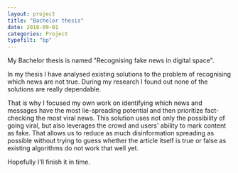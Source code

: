 ```yaml
---
layout: project
title: "Bachelor thesis"
date: 2018-09-01
categories: Project
typefilt: "bp"
---
```

My Bachelor thesis is named "Recognising fake news in digital space". 

In my thesis I have analysed existing solutions to the problem of recognising which news are not true. During my research I found out none of the solutions are really dependable.

That is why I focused my own work on identifying which news and messages have the most lie-spreading potential and then prioritize fact-checking the most viral news.
This solution uses not only the possibility of going viral, but also leverages the crowd and users' ability to mark content as fake. 
That allows us to reduce as much disinformation spreading as possible without trying to guess whether the article itself is true or false as existing algorithms do not work that well yet.

Hopefully I'll finish it in time.
<script src="//www.powr.io/powr.js?external-type=html"></script> 
 <div class="powr-countdown-timer" id="25717c01_1551956370"></div>